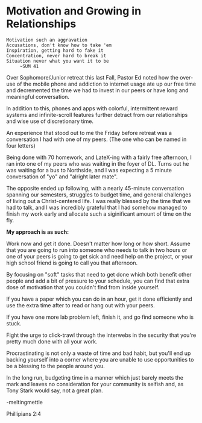 # Motivation and Growing in Relationships 

    Motivation such an aggravation
    Accusations, don't know how to take 'em
    Inspiration, getting hard to fake it
    Concentration, never hard to break it
    Situation never what you want it to be
         ~SUM 41

Over Sophomore/Junior retreat this last Fall, Pastor Ed noted how the over-use of the mobile phone and addiction to internet usage ate up our free time and decremented the time we had to invest in our peers or have long and meaningful conversation. 

In addition to this, phones and apps with colorful, intermittent reward systems and infinite-scroll features further detract from our relationships and wise use of discretionary time.  


An experience that stood out to me the Friday before retreat was a conversation I had with one of my peers. (The one who can be named in four letters)


Being done with 70 homework, and LateX-ing with a fairly free afternoon, I ran into one of my peers who was waiting in the foyer of DL.  Turns out he was waiting for a bus to Northside, and I was expecting a 5 minute conversation of "yo" and "alright later mate".


The opposite ended up following, with a nearly 45-minute conversation spanning our semesters, struggles to budget time, and general challenges of living out a Christ-centered life.  I was really blessed by the time that we had to talk, and I was incredibly grateful that I had somehow managed to finish my work early and allocate such a siginificant amount of time on the fly.  


**My approach is as such:**

Work now and get it done.  Doesn't matter how long or how short.  Assume that you are going to run into someone who needs to talk in two hours or one of your peers is going to get sick and need help on the project, or your high school friend is going to call you that afternoon. 

By focusing on "soft" tasks that need to get done which both benefit other people and add a bit of pressure to your schedule,
you can find that extra dose of motivation that you couldn't find from inside yourself. 

If you have a paper which you can do in an hour, get it done efficiently and use the extra time after to read or hang out with your peers.  

If you have one more lab problem left, finish it, and go find someone who is stuck.

Fight the urge to click-trawl through the interwebs in the security that you're pretty much done with all your work.

Procrastinating is not only a waste of time and bad habit, but you'll end up backing yourself into a corner where you are unable to use opportunities to be a blessing to the people around you. 

In the long run, budgeting time in a manner which just barely meets the mark and leaves no consideration for your community is selfish and, as Tony Stark would say, not a great plan. 



-meltingmettle

Phillipians 2:4
